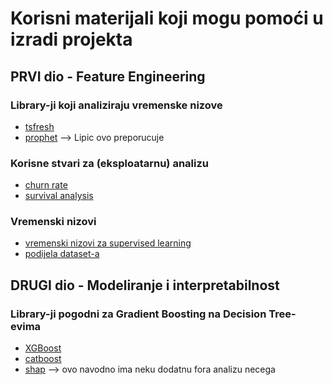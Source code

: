 # Korisni materijali koji mogu pomoći u izradi projekta

## PRVI dio - Feature Engineering

### Library-ji koji analiziraju vremenske nizove
- [tsfresh](https://tsfresh.readthedocs.io/en/latest/text/introduction.html)
- [prophet](https://github.com/facebook/prophet) --> Lipic ovo preporucuje

### Korisne stvari za (eksploatarnu) analizu 
- [churn rate](https://en.wikipedia.org/wiki/Churn_rate)
- [survival analysis](https://en.wikipedia.org/wiki/Survival_analysis)

### Vremenski nizovi
- [vremenski nizovi za supervised learning](https://machinelearningmastery.com/time-series-forecasting-supervised-learning/)
- [podijela dataset-a](https://machinelearningmastery.com/backtest-machine-learning-models-time-series-forecasting/)


## DRUGI dio - Modeliranje i interpretabilnost

### Library-ji pogodni za Gradient Boosting na Decision Tree-evima
- [XGBoost](https://xgboost.readthedocs.io/en/latest/tutorials/model.html)
- [catboost](https://github.com/catboost/catboost)
- [shap](https://github.com/slundberg/shap) --> ovo navodno ima neku dodatnu fora analizu necega

